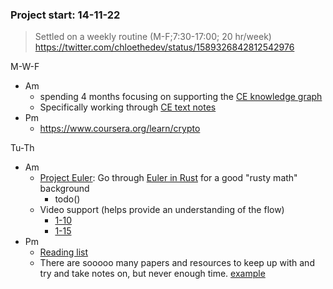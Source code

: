 ### Project start: 14-11-22
> Settled on a weekly routine (M-F;7:30-17:00; 20 hr/week)
> https://twitter.com/chloethedev/status/1589326842812542976

M-W-F
- Am
	- spending 4 months focusing on supporting the [CE knowledge graph]( https://github.com/doulos819/uncloak-c/tree/main/cryptography%20engineering)
	- Specifically working through [CE text notes](https://github.com/doulos819/uncloak-c/blob/main/cryptography%20engineering/Object-Cryptograpgy%20Engineering.md)
- Pm
	- https://www.coursera.org/learn/crypto

Tu-Th
- Am
	- [Project Euler](https://projecteuler.net/archives): Go through [Euler in Rust](https://github.com/doulos819/euler-rust) for a good "rusty math" background 
		- todo()
	- Video support (helps provide an understanding of the flow)
		- [1-10](https://youtu.be/2NPX6v0qqp0)
		- [1-15](https://www.youtube.com/watch?v=12yU-onACsY&list=PLcFQxbPQBUEUNIsPQjHeULQnp3L3F_QwR&ab_channel=MarcusKazmierczak)
- Pm
	- [Reading list](https://github.com/doulos819/mjr/blob/main/research/EPF/Reading%20List.md)
	- There are sooooo many papers and resources to keep up with and try and take notes on, but never enough time. [example](https://github.com/doulos819/mjr/blob/main/research/Notes/books/articles/QAP-VB.md) 